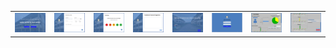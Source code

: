 <table>
  <tr>
    <td><img src="https://github.com/shaunniekins/Client-Satisfaction-Survey-Tool/blob/main/preview/1.png" alt="HomePage Preview"></td>
    <td><img src="https://github.com/shaunniekins/Client-Satisfaction-Survey-Tool/blob/main/preview/2.png" alt="userInfoPage Preview"></td>
    <td><img src="https://github.com/shaunniekins/Client-Satisfaction-Survey-Tool/blob/main/preview/3.png" alt="firstSurveyQPage Preview"></td>
    <td> <img src="https://github.com/shaunniekins/Client-Satisfaction-Survey-Tool/blob/main/preview/4.png" alt="commentPage Preview"></td>
    <td><img src="https://github.com/shaunniekins/Client-Satisfaction-Survey-Tool/blob/main/preview/5.png" alt="partingMsgPage Preview"></td>
    <td> <img src="https://github.com/shaunniekins/Client-Satisfaction-Survey-Tool/blob/main/preview/6.png" alt="adminPage Preview"</td>
    <td> <img src="https://github.com/shaunniekins/Client-Satisfaction-Survey-Tool/blob/main/preview/7.png" alt="ratingsPage1 Preview"</td>
    <td> <img src="https://github.com/shaunniekins/Client-Satisfaction-Survey-Tool/blob/main/preview/8.png" alt="ratingsPage2 Preview"</td>
  </tr>
</table>
